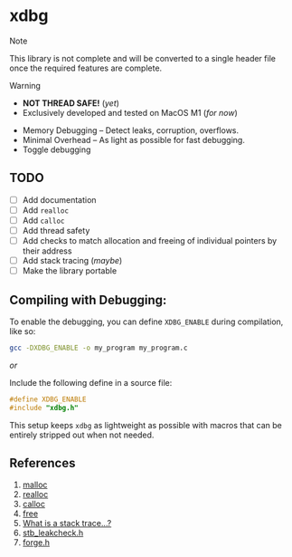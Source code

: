 # xdbg

> [!note]
> This library is not complete and will be converted to a single header file once the required features are complete.

> [!warning]
>
> - **NOT THREAD SAFE!** (_yet_)
> - Exclusively developed and tested on MacOS M1 (_for now_)

- Memory Debugging – Detect leaks, corruption, overflows.
- Minimal Overhead – As light as possible for fast debugging.
- Toggle debugging

## TODO

- [ ] Add documentation
- [ ] Add `realloc`
- [ ] Add `calloc`
- [ ] Add thread safety
- [ ] Add checks to match allocation and freeing of individual pointers by their address
- [ ] Add stack tracing (_maybe_)
- [ ] Make the library portable

## Compiling with Debugging:

To enable the debugging, you can define `XDBG_ENABLE` during compilation, like so:

```bash
gcc -DXDBG_ENABLE -o my_program my_program.c
```

_or_

Include the following define in a source file:

```c
#define XDBG_ENABLE
#include "xdbg.h"
```

This setup keeps `xdbg` as lightweight as possible with macros that can be entirely stripped out when not needed.

## References

1. [malloc](https://en.cppreference.com/w/c/memory/malloc)
2. [realloc](https://en.cppreference.com/w/c/memory/realloc)
3. [calloc](https://en.cppreference.com/w/c/memory/calloc)
4. [free](https://en.cppreference.com/w/c/memory/free)
5. [What is a stack trace...?](https://stackoverflow.com/questions/3988788/what-is-a-stack-trace-and-how-can-i-use-it-to-debug-my-application-errors)
6. [stb_leakcheck.h](https://github.com/nothings/stb/blob/master/stb_leakcheck.h)
7. [forge.h](https://github.com/quelsolaar/MergeSource/blob/main/forge.h)
